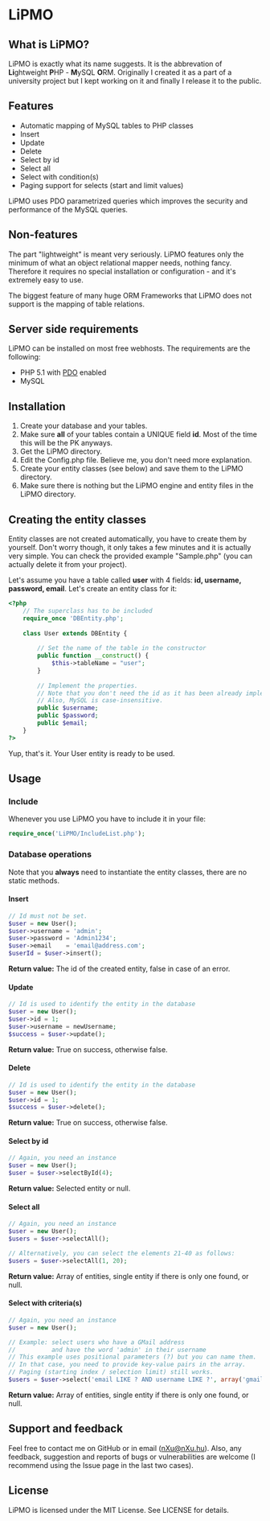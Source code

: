 LiPMO
=====

## What is LiPMO?
LiPMO is exactly what its name suggests. It is the abbrevation of **Li**ghtweight **P**HP - **M**ySQL **O**RM. Originally I created it as a part of a university project but I kept working on it and finally I release it to the public.

## Features
* Automatic mapping of MySQL tables to PHP classes
* Insert
* Update
* Delete
* Select by id
* Select all
* Select with condition(s)
* Paging support for selects (start and limit values)

LiPMO uses PDO parametrized queries which improves the security and performance of the MySQL queries.

## Non-features
The part "lightweight" is meant very seriously. LiPMO features only the minimum of what an object relational mapper needs, nothing fancy. Therefore it requires no special installation or configuration - and it's extremely easy to use.

The biggest feature of many huge ORM Frameworks that LiPMO does not support is the mapping of table relations.

## Server side requirements
LiPMO can be installed on most free webhosts. The requirements are the following:
* PHP 5.1 with [PDO](http://www.php.net/manual/en/intro.pdo.php) enabled
* MySQL

## Installation
1. Create your database and your tables. 
2. Make sure **all** of your tables contain a UNIQUE field __id__. Most of the time this will be the PK anyways.
3. Get the LiPMO directory.
4. Edit the Config.php file. Believe me, you don't need more explanation.
5. Create your entity classes (see below) and save them to the LiPMO directory.
6. Make sure there is nothing but the LiPMO engine and entity files in the LiPMO directory.

## Creating the entity classes
Entity classes are not created automatically, you have to create them by yourself. Don't worry though, it only takes a few minutes and it is actually very simple. You can check the provided example "Sample.php" (you can actually delete it from your project).

Let's assume you have a table called __user__ with 4 fields: __id, username, password, email__. Let's create an entity class for it:

```PHP
<?php
	// The superclass has to be included
	require_once 'DBEntity.php';
	
	class User extends DBEntity {
		
		// Set the name of the table in the constructor
		public function __construct() {
			$this->tableName = "user";
		}
	
		// Implement the properties.
		// Note that you don't need the id as it has been already implemented by the superclass DBEntity.
		// Also, MySQL is case-insensitive.
		public $username;
		public $password;
		public $email;
	}
?>
```

Yup, that's it. Your User entity is ready to be used.

## Usage
### Include
Whenever you use LiPMO you have to include it in your file:
```PHP
require_once('LiPMO/IncludeList.php');
```

### Database operations
Note that you __always__ need to instantiate the entity classes, there are no static methods.

#### Insert
```PHP
// Id must not be set.
$user = new User();
$user->username = 'admin';
$user->password = 'Admin1234';
$user->email    = 'email@address.com';
$userId = $user->insert();
```
**Return value:** The id of the created entity, false in case of an error.

#### Update
```PHP
// Id is used to identify the entity in the database
$user = new User();
$user->id = 1;
$user->username = newUsername;
$success = $user->update();
```
**Return value:** True on success, otherwise false.

#### Delete
```PHP
// Id is used to identify the entity in the database
$user = new User();
$user->id = 1;
$success = $user->delete();
```
**Return value:** True on success, otherwise false.

#### Select by id
```PHP
// Again, you need an instance
$user = new User();
$user = $user->selectById(4);
```
**Return value:** Selected entity or null.

#### Select all
```PHP
// Again, you need an instance
$user = new User();
$users = $user->selectAll();

// Alternatively, you can select the elements 21-40 as follows:
$users = $user->selectAll(1, 20);
```
**Return value:** Array of entities, single entity if there is only one found, or null.

#### Select with criteria(s)
```PHP
// Again, you need an instance
$user = new User();

// Example: select users who have a GMail address
//          and have the word 'admin' in their username
// This example uses positional parameters (?) but you can name them.
// In that case, you need to provide key-value pairs in the array.
// Paging (starting index / selection limit) still works.
$users = $user->select('email LIKE ? AND username LIKE ?', array('gmail.com', 'admin'));
```
**Return value:** Array of entities, single entity if there is only one found, or null.

## Support and feedback
Feel free to contact me on GitHub or in email (nXu@nXu.hu).
Also, any feedback, suggestion and reports of bugs or vulnerabilities are welcome (I recommend using the Issue page in the last two cases).

## License
LiPMO is licensed under the MIT License. See LICENSE for details.

